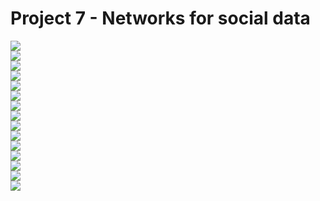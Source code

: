 # Project 7 - Networks for social data
![](figures/Project7_fig1.png) \
![](figures/Project7_fig2.png) \
![](figures/Project7_fig3.png) \
![](figures/Project7_fig4.png) \
![](figures/Project7_fig5.png) \
![](figures/Project7_fig6.png) \
![](figures/Project7_fig7.png) \
![](figures/Project7_fig8.png) \
![](figures/Project7_fig9.png) \
![](figures/Project7_fig10.png) \
![](figures/Project7_fig11.png) \
![](figures/Project7_fig12.png) \
![](figures/Project7_fig13.png) \
![](figures/Project7_fig14.png) \
![](figures/Project7_fig15.png) 
